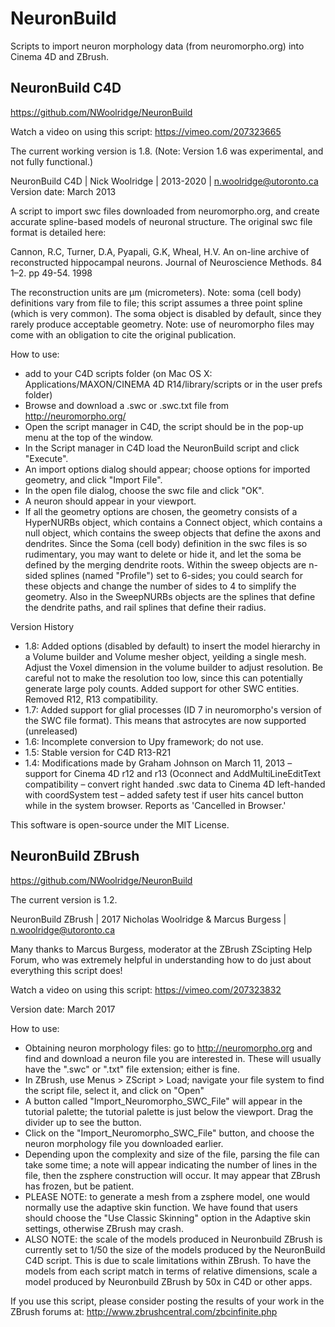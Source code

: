 NeuronBuild
==========

Scripts to import neuron morphology data (from neuromorpho.org) into Cinema 4D and ZBrush.

## NeuronBuild  C4D
https://github.com/NWoolridge/NeuronBuild

Watch a video on using this script: https://vimeo.com/207323665

The current working version is 1.8. 
(Note: Version 1.6 was experimental, and not fully functional.)

NeuronBuild C4D | Nick Woolridge | 2013-2020 | n.woolridge@utoronto.ca
Version date: March 2013

A script to import swc files downloaded from neuromorpho.org, and create accurate
spline-based models of neuronal structure. The original swc file format is detailed here:

Cannon, R.C, Turner, D.A, Pyapali, G.K, Wheal, H.V. An on-line archive of reconstructed
hippocampal neurons. Journal of Neuroscience Methods. 84 1–2. pp 49-54. 1998

The reconstruction units are μm (micrometers).
Note: soma (cell body) definitions vary from file to file; this script assumes a three point spline
(which is very common). The soma object is disabled by default, since they rarely produce acceptable geometry.
Note: use of neuromorpho files may come with an obligation to cite the original publication.

How to use:
- add to your C4D scripts folder (on Mac OS X: Applications/MAXON/CINEMA 4D R14/library/scripts or in the user prefs folder)
- Browse and download a .swc or .swc.txt file from http://neuromorpho.org/
- Open the script manager in C4D, the script should be in the pop-up menu at the top of the window.
- In the Script manager in C4D load the NeuronBuild script and click "Execute".
- An import options dialog should appear; choose options for imported geometry, and click "Import File".
- In the open file dialog, choose the swc file and click "OK".
- A neuron should appear in your viewport.
- If all the geometry options are chosen, the geometry consists of a HyperNURBs object, which contains a Connect object, which contains a null object, which contains the sweep objects that define the axons and dendrites. 
Since the Soma (cell body) definition in the swc files is so rudimentary, you may want to 
delete or hide it, and let the soma be defined by the merging dendrite roots. Within the sweep
objects are n-sided splines (named "Profile") set to 6-sides; you could search for these 
objects and change the number of sides to 4 to simplify the geometry. Also in the SweepNURBs objects
are the splines that define the dendrite paths, and rail splines that define their radius.
    
Version History
- 1.8:  Added options (disabled by default) to insert the model hierarchy in a Volume builder and Volume mesher object,
        yeilding a single mesh. Adjust the Voxel dimension in the volume builder to adjust resolution. Be careful not
        to make the resolution too low, since this can potentially generate large poly counts.
        Added support for other SWC entities. Removed R12, R13 compatibility.
- 1.7:    Added support for glial processes (ID 7 in neuromorpho's version of the SWC file format).
        This means that astrocytes are now supported (unreleased)
- 1.6:    Incomplete conversion to Upy framework; do not use.
- 1.5:    Stable version for C4D R13-R21
- 1.4:    Modifications made by Graham Johnson on March 11, 2013
        – support for Cinema 4D r12 and r13 (Oconnect and AddMultiLineEditText compatibility
        – convert right handed .swc data to Cinema 4D left-handed with coordSystem test
        – added safety test if user hits cancel button while in the system browser. Reports as 'Cancelled in Browser.'

This software is open-source under the MIT License.

## NeuronBuild ZBrush
https://github.com/NWoolridge/NeuronBuild

The current version is 1.2.

NeuronBuild ZBrush | 2017 Nicholas Woolridge & Marcus Burgess | n.woolridge@utoronto.ca

Many thanks to Marcus Burgess, moderator at the ZBrush ZScipting Help Forum, who was extremely helpful in understanding how to do just about everything this script does!

Watch a video on using this script: https://vimeo.com/207323832

Version date: March 2017

How to use:
- Obtaining neuron morphology files: go to http://neuromorpho.org and find and download a neuron file you are interested in. These will usually have the ".swc" or ".txt" file extension; either is fine.
- In ZBrush, use Menus > ZScript > Load; navigate your file system to find the script file, select it, and click on "Open"
- A button called "Import_Neuromorpho_SWC_File" will appear in the tutorial palette; the tutorial palette is just below the viewport. Drag the divider up to see the button.
- Click on the "Import_Neuromorpho_SWC_File" button, and choose the neuron morphology file you downloaded earlier.
- Depending upon the complexity and size of the file, parsing the file can take some time; a note will appear indicating the number of lines in the file, then the zsphere construction will occur. It may appear that ZBrush has frozen, but be patient.
- PLEASE NOTE: to generate a mesh from a zsphere model, one would normally use the adaptive skin function. We have found that users should choose the "Use Classic Skinning" option in the Adaptive skin settings, otherwise ZBrush may crash.
- ALSO NOTE: the scale of the models produced in Neuronbuild ZBrush is currently set to 1/50 the size of the models produced by the NeuronBuild C4D script. This is due to scale limitations within ZBrush. To have the models from each script match in terms of relative dimensions, scale a model produced by Neuronbuild ZBrush by 50x in C4D or other apps.

If you use this script, please consider posting the results of your work in the ZBrush forums at: http://www.zbrushcentral.com/zbcinfinite.php
